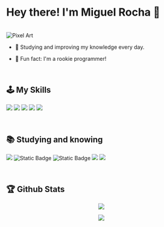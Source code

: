 <h1>Hey there! I'm Miguel Rocha 👋</h1>

<br/>

 <img alt="Pixel Art" src="https://mir-s3-cdn-cf.behance.net/project_modules/max_1200/7ac05e82098695.5d133ab9ac506.gif" />
</p>


- 🌱 Studying and improving my knowledge every day.

- 🔭 Fun fact: I'm a rookie programmer!

<br/>

## 🕹️ My Skills
<p align="left"> 
 <img src="https://img.shields.io/badge/HTML5-E34F26?style=for-the-badge&logo=html5&logoColor=white"/>
 <img src="https://img.shields.io/badge/CSS3-1572B6?style=for-the-badge&logo=css3&logoColor=white"/>
 <img src="https://img.shields.io/badge/github-%23121011.svg?style=for-the-badge&logo=github&logoColor=white" />
 <img src="https://img.shields.io/badge/git-%23F05033.svg?style=for-the-badge&logo=git&logoColor=white"/>
 <img src="https://img.shields.io/badge/Adobe%20Photoshop-31A8FF?style=for-the-badge&logo=Adobe%20Photoshop&logoColor=black"/>



</p>

<br/>

## 📚 Studying and knowing
<p align="left"> 
 <img src="https://img.shields.io/badge/Python-FFD43B?style=for-the-badge&logo=python&logoColor=blue"/>
 <img alt="Static Badge" src="https://img.shields.io/badge/javascript-%23e0d850?style=for-the-badge&logo=javascript&logoColor=%23e0d850&labelColor=%23282828&color=%23282828">
 <img alt="Static Badge" src="https://img.shields.io/badge/C-00599C?style=for-the-badge&logo=c&logoColor=white">
 <img src="https://img.shields.io/badge/PHP-6b5b95?style=for-the-badge&logo=php&logoColor=white"/>
 <img src="https://img.shields.io/badge/MySQL-005C84?style=for-the-badge&logo=mysql&logoColor=white"/>
</p>

<br/>

## 🏆 Github Stats

<p align="center">
 <img src="https://github-readme-stats.vercel.app/api/top-langs/?username=miguelrochaxavier&theme=dark&hide_border=false&include_all_commits=true&count_private=true&layout=compact" /> <br/>
</p> 
<p align="center">
 <img src="https://github-readme-streak-stats.herokuapp.com/?user=miguelrochaxavier&theme=dark&hide_border=false" />
</p>
